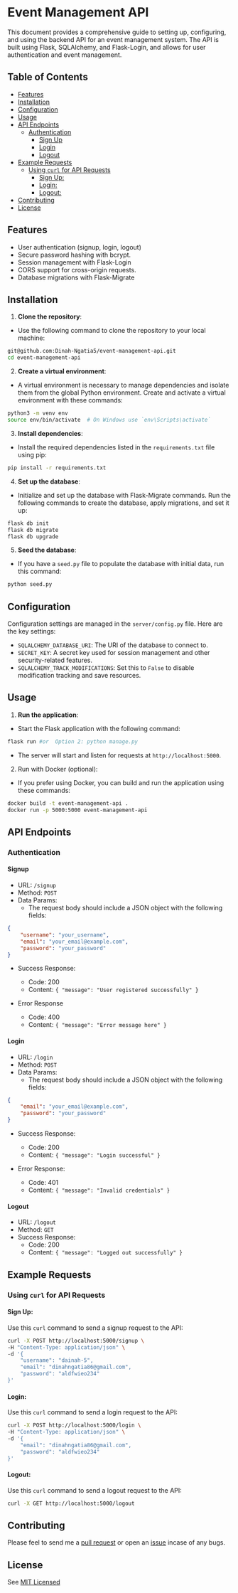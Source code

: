 # Event Management API

This document provides a comprehensive guide to setting up, configuring, and using the backend API for an event management system. The API is built using Flask, SQLAlchemy, and Flask-Login, and allows for user authentication and event management.

## Table of Contents

- [Features](https://github.com/Dinah-Ngatia5/event-management-api?tab=readme-ov-file#features)
- [Installation](https://github.com/Dinah-Ngatia5/event-management-api?tab=readme-ov-file#installation)
- [Configuration](https://github.com/Dinah-Ngatia5/event-management-api?tab=readme-ov-file#configuration)
- [Usage](https://github.com/Dinah-Ngatia5/event-management-api?tab=readme-ov-file#usage)
- [API Endpoints](https://github.com/Dinah-Ngatia5/event-management-api?tab=readme-ov-file#api-endpoints)
  - [Authentication](https://github.com/Dinah-Ngatia5/event-management-api?tab=readme-ov-file#authentication)
    - [Sign Up](https://github.com/Dinah-Ngatia5/event-management-api?tab=readme-ov-file#signup)
    - [Login](https://github.com/Dinah-Ngatia5/event-management-api?tab=readme-ov-file#login)
    - [Logout](https://github.com/Dinah-Ngatia5/event-management-api?tab=readme-ov-file#logout)
- [Example Requests](https://github.com/Dinah-Ngatia5/event-management-api?tab=readme-ov-file#example-requests)
  - [Using `curl` for API Requests](https://github.com/Dinah-Ngatia5/event-management-api?tab=readme-ov-file#using-curl-for-api-requests)
    - [Sign Up:](https://github.com/Dinah-Ngatia5/event-management-api?tab=readme-ov-file#sign-up)
    - [Login:](https://github.com/Dinah-Ngatia5/event-management-api?tab=readme-ov-file#login-1)
    - [Logout:](https://github.com/Dinah-Ngatia5/event-management-api?tab=readme-ov-file#logout-1)
- [Contributing](https://github.com/Dinah-Ngatia5/event-management-api?tab=readme-ov-file#contributing)
- [License](https://github.com/Dinah-Ngatia5/event-management-api?tab=readme-ov-file#license)

## Features

- User authentication (signup, login, logout)
- Secure password hashing with bcrypt.
- Session management with Flask-Login
- CORS support for cross-origin requests.
- Database migrations with Flask-Migrate

## Installation 

1. **Clone the repository**:

- Use the following command to clone the repository to your local machine:
  
```bash
git@github.com:Dinah-Ngatia5/event-management-api.git
cd event-management-api
```

2. **Create a virtual environment**:

- A virtual environment is necessary to manage dependencies and isolate them from the global Python environment. Create and activate a virtual environment with these commands:

```bash
python3 -m venv env
source env/bin/activate  # On Windows use `env\Scripts\activate`
```

3. **Install dependencies**:

- Install the required dependencies listed in the `requirements.txt` file using pip:

```bash
pip install -r requirements.txt

```

4. **Set up the database**:

- Initialize and set up the database with Flask-Migrate commands. Run the following commands to create the database, apply migrations, and set it up:

```csharp
flask db init
flask db migrate
flask db upgrade
```

5. **Seed the database**:

- If you have a `seed.py` file to populate the database with initial data, run this command:

```bash
python seed.py
```

## Configuration

Configuration settings are managed in the `server/config.py` file. Here are the key settings:

- `SQLALCHEMY_DATABASE_URI`: The URI of the database to connect to.
- `SECRET_KEY`: A secret key used for session management and other security-related features.
- `SQLALCHEMY_TRACK_MODIFICATIONS`: Set this to `False` to disable modification tracking and save resources.

## Usage

1. **Run the application**:

- Start the Flask application with the following command:

```bash
flask run #or  Option 2: python manage.py
```

- The server will start and listen for requests at `http://localhost:5000`.

2. Run with Docker (optional):

- If you prefer using Docker, you can build and run the application using these commands:

```bash
docker build -t event-management-api .
docker run -p 5000:5000 event-management-api

```

## API Endpoints

### Authentication

#### Signup

- URL: `/signup`
- Method: `POST`
- Data Params:
  - The request body should include a JSON object with the following fields:
  
```json
{
    "username": "your_username",
    "email": "your_email@example.com",
    "password": "your_password"
}

```

- Success Response:
  - Code: 200
  - Content: `{ "message": "User registered successfully" }`
  
- Error Response
  - Code: 400
  - Content: `{ "message": "Error message here" }`

#### Login

- URL: `/login`
- Method: `POST`
- Data Params:
  - The request body should include a JSON object with the following fields:
  
```json
{
    "email": "your_email@example.com",
    "password": "your_password"
}

```

- Success Response:
  - Code: 200
  - Content: `{ "message": "Login successful" }`
  
- Error Response:
  - Code: 401
  - Content: `{ "message": "Invalid credentials" }`


#### Logout

- URL: `/logout`
- Method: `GET`
- Success Response:
  - Code: 200
  - Content: `{ "message": "Logged out successfully" }`


## Example Requests

### Using `curl` for API Requests

#### Sign Up:

Use this `curl` command to send a signup request to the API:

```bash
curl -X POST http://localhost:5000/signup \
-H "Content-Type: application/json" \
-d '{
    "username": "dainah-5",
    "email": "dinahngatia86@gmail.com",
    "password": "aldfwieo234"
}'
```

#### Login:

Use this `curl` command to send a login request to the API:

```bash
curl -X POST http://localhost:5000/login \
-H "Content-Type: application/json" \
-d '{
    "email": "dinahngatia86@gmail.com",
    "password": "aldfwieo234"
}'

```

#### Logout:

Use this `curl` command to send a logout request to the API:

```bash
curl -X GET http://localhost:5000/logout

```

## Contributing

Please feel to send me a [pull request](https://github.com/Dinah-Ngatia5/event-management-api/pulls) or open an [issue](https://github.com/Dinah-Ngatia5/event-management-api/issues) incase of any bugs.

## License 

See [MIT Licensed](https://github.com/Dinah-Ngatia5/event-management-api/blob/main/LICENSE)